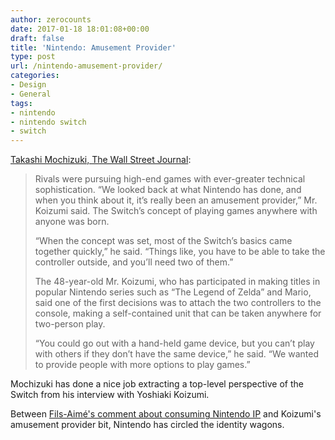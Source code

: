 ```yaml
---
author: zerocounts
date: 2017-01-18 18:01:08+00:00
draft: false
title: 'Nintendo: Amusement Provider'
type: post
url: /nintendo-amusement-provider/
categories:
- Design
- General
tags:
- nintendo
- nintendo switch
- switch
---
```


[Takashi Mochizuki, The Wall Street Journal](http://www.wsj.com/articles/nintendo-to-gamers-try-staring-at-each-other-not-the-screen-1484560118):

> Rivals were pursuing high-end games with ever-greater technical sophistication. “We looked back at what Nintendo has done, and when you think about it, it’s really been an amusement provider,” Mr. Koizumi said. The Switch’s concept of playing games anywhere with anyone was born.
>
> “When the concept was set, most of the Switch’s basics came together quickly,” he said. “Things like, you have to be able to take the controller outside, and you’ll need two of them.”
>
> The 48-year-old Mr. Koizumi, who has participated in making titles in popular Nintendo series such as “The Legend of Zelda” and Mario, said one of the first decisions was to attach the two controllers to the console, making a self-contained unit that can be taken anywhere for two-person play.
>
> “You could go out with a hand-held game device, but you can’t play with others if they don’t have the same device,” he said. “We wanted to provide people with more options to play games.”

Mochizuki has done a nice job extracting a top-level perspective of the Switch from his interview with Yoshiaki Koizumi.

Between [Fils-Aimé's comment about consuming Nintendo IP](/2017/01/15/reggie-fils-aime-i-dont-mind-how-you-interact-with-our-ip-as-long-as-youre-interacting-with-it-every-day/) and Koizumi's amusement provider bit, Nintendo has circled the identity wagons.

